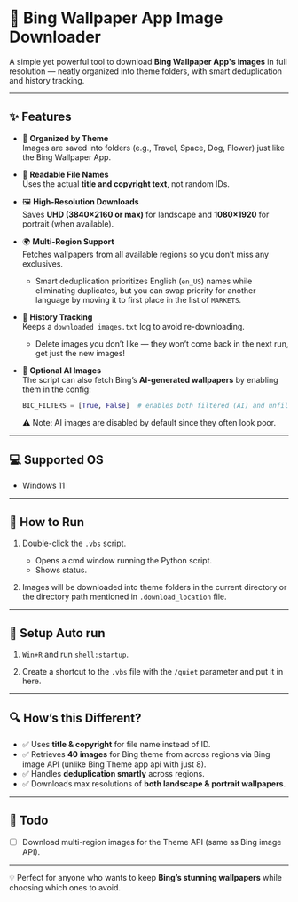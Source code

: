 # 🌅 Bing Wallpaper App Image Downloader

A simple yet powerful tool to download **Bing Wallpaper App's images** in full resolution — neatly organized into theme folders, with smart deduplication and history tracking.  

---

## ✨ Features

- 📂 **Organized by Theme**  
  Images are saved into folders (e.g., Travel, Space, Dog, Flower) just like the Bing Wallpaper App.  

- 📝 **Readable File Names**  
  Uses the actual **title and copyright text**, not random IDs.  

- 🖼️ **High-Resolution Downloads**  
  Saves **UHD (3840×2160 or max)** for landscape and **1080×1920** for portrait (when available).  

- 🌍 **Multi-Region Support**  
  Fetches wallpapers from all available regions so you don’t miss any exclusives.  
  - Smart deduplication prioritizes English (`en_US`) names while eliminating duplicates, but you can swap priority for another language by moving it to first place in the list of `MARKETS`.  

- 🔄 **History Tracking**  
  Keeps a `downloaded images.txt` log to avoid re-downloading.  
  - Delete images you don’t like — they won’t come back in the next run, get just the new images!  

- 🤖 **Optional AI Images**  
  The script can also fetch Bing’s **AI-generated wallpapers** by enabling them in the config:  

  ```python
  BIC_FILTERS = [True, False]  # enables both filtered (AI) and unfiltered images, AI Images go into the "AI Images" Folder within the theme folder.
  ```
  
  ⚠️ Note: AI images are disabled by default since they often look poor.

---

## 💻 Supported OS

- Windows 11  

---

## 🚀 How to Run

1. Double-click the `.vbs` script.  
   - Opens a cmd window running the Python script.  
   - Shows status.  

2. Images will be downloaded into theme folders in the current directory or the directory path mentioned in `.download_location` file.  

---

## 🔁 Setup Auto run

1. `Win+R` and run `shell:startup`.

2. Create a shortcut to the `.vbs` file with the `/quiet` parameter and put it in here.

---

## 🔍 How’s this Different?

- ✅ Uses **title & copyright** for file name instead of ID.  
- ✅ Retrieves **40 images** for Bing theme from across regions via Bing image API (unlike Bing Theme app api with just 8).  
- ✅ Handles **deduplication smartly** across regions.  
- ✅ Downloads max resolutions of **both landscape & portrait wallpapers**.  

---

## 📌 Todo

- [ ] Download multi-region images for the Theme API (same as Bing image API).  

---

💡 Perfect for anyone who wants to keep **Bing’s stunning wallpapers** while choosing which ones to avoid.  
